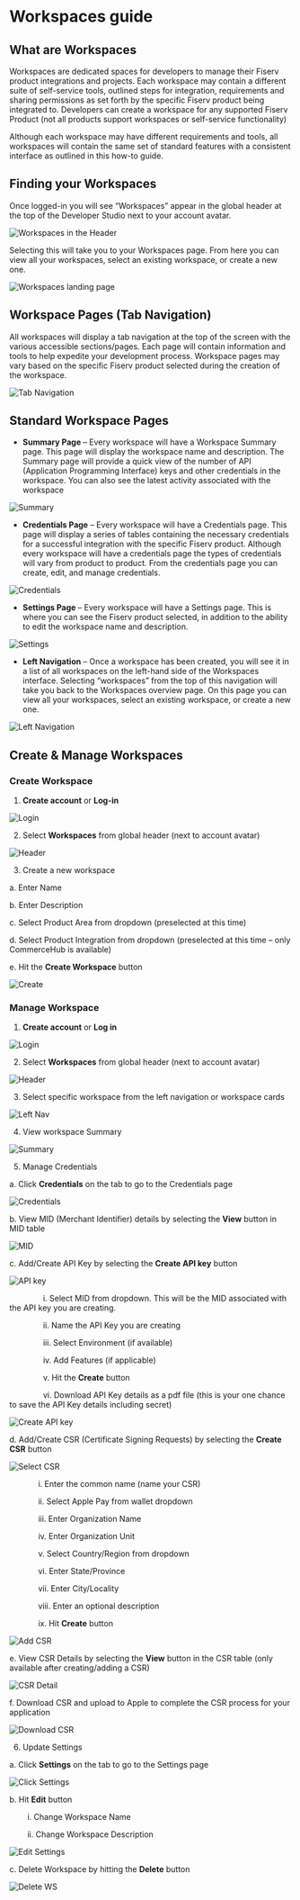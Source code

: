 # Workspaces guide

## What are Workspaces

Workspaces are dedicated spaces for developers to manage their Fiserv product integrations and projects. Each workspace may contain a different suite of self-service tools, outlined steps for integration, requirements and sharing permissions as set forth by the specific Fiserv product being integrated to. Developers can create a workspace for any supported Fiserv Product (not all products support workspaces or self-service functionality)

Although each workspace may have different requirements and tools, all workspaces will contain the same set of standard features with a consistent interface as outlined in this how-to guide.

## Finding your Workspaces

Once logged-in you will see “Workspaces” appear in the global header at the top of the Developer Studio next to your account avatar.

![Workspaces in the Header](../../assets/images/workspace_how_to_1.png "Workspaces in the Header")

Selecting this will take you to your Workspaces page. From here you can view all your workspaces, select an existing workspace, or create a new one.

![Workspaces landing page](../../assets/images/workspace_how_to_2.png "Workspaces landing page")

## Workspace Pages (Tab Navigation)

All workspaces will display a tab navigation at the top of the screen with the various accessible sections/pages. Each page will contain information and tools to help expedite your development process. Workspace pages may vary based on the specific Fiserv product selected during the creation of the workspace.

![Tab Navigation](../../assets/images/workspace_how_to_3.png "Tab Navigation")

## Standard Workspace Pages

* **Summary Page** – Every workspace will have a Workspace Summary page. This page will display the workspace name and description. The Summary page will provide a quick view of the number of API (Application Programming Interface) keys and other credentials in the workspace. You can also see the latest activity associated with the workspace

![Summary](../../assets/images/workspace_how_to_4.png "Summary")

* **Credentials Page** – Every workspace will have a Credentials page. This page will display a series of tables containing the necessary credentials for a successful integration with the specific Fiserv product. Although every workspace will have a credentials page the types of credentials will vary from product to product. From the credentials page you can create, edit, and manage credentials.

![Credentials](../../assets/images/workspace_how_to_5.png "Credentials")

* **Settings Page** – Every workspace will have a Settings page. This is where you can see the Fiserv product selected, in addition to the ability to edit the workspace name and description.

![Settings](../../assets/images/workspace_how_to_6.png "Settings")

* **Left Navigation** – Once a workspace has been created, you will see it in a list of all workspaces on the left-hand side of the Workspaces interface. Selecting “workspaces” from the top of this navigation will take you back to the Workspaces overview page. On this page you can view all your workspaces, select an existing workspace, or create a new one.

![Left Navigation](../../assets/images/workspace_how_to_7.png "Left Navigation")

## Create & Manage Workspaces

### Create Workspace

1. **Create account** or **Log-in**

![Login](../../assets/images/workspace_how_to_create_1.png "Login")

2. Select **Workspaces** from global header (next to account avatar)

![Header](../../assets/images/workspace_how_to_create_2.png "Header")

3. Create a new workspace

  a. Enter Name

  b. Enter Description

  c. Select Product Area from dropdown (preselected at this time)

  d. Select Product Integration from dropdown (preselected at this time – only CommerceHub is available)

  e. Hit the **Create Workspace** button

![Create](../../assets/images/workspace_how_to_create_3.png "Create")

### Manage Workspace

1. **Create account** or **Log in**

![Login](../../assets/images/workspace_how_to_manage_1.png "Login")

2. Select **Workspaces** from global header (next to account avatar)

![Header](../../assets/images/workspace_how_to_manage_2.png "Header")

3. Select specific workspace from the left navigation or workspace cards

![Left Nav](../../assets/images/workspace_how_to_manage_3.png "Left Nav")

4. View workspace Summary

![Summary](../../assets/images/workspace_how_to_manage_4.png "Summary")

5. Manage Credentials

  a. Click **Credentials** on the tab to go to the Credentials page
  
![Credentials](../../assets/images/workspace_how_to_manage_5.png "Credentials")
  
  b. View MID (Merchant Identifier) details by selecting the **View** button in MID table
  
![MID](../../assets/images/workspace_how_to_manage_6.png "MID")
  
  c. Add/Create API Key by selecting the **Create API key** button
  
![API key](../../assets/images/workspace_how_to_manage_7.png "API key")
  
&emsp;&emsp;&emsp;&emsp; i. Select MID from dropdown. This will be the MID associated with the API key you are creating.

&emsp;&emsp;&emsp;&emsp; ii. Name the API Key you are creating

&emsp;&emsp;&emsp;&emsp; iii. Select Environment (if available)

&emsp;&emsp;&emsp;&emsp; iv. Add Features (if applicable)

&emsp;&emsp;&emsp;&emsp; v. Hit the **Create** button
    
&emsp;&emsp;&emsp;&emsp; vi. Download API Key details as a pdf file (this is your one chance to save the API Key details including secret)

![Create API key](../../assets/images/workspace_how_to_manage_8.png "Create API key")
  
  d. Add/Create CSR (Certificate Signing Requests) by selecting the **Create CSR** button
  
![Select CSR](../../assets/images/workspace_how_to_manage_9.png "Select CSR")
  
&nbsp;&nbsp;&nbsp;&nbsp;&nbsp;&nbsp;&nbsp;&nbsp;&nbsp;&nbsp;&nbsp;&nbsp; i. Enter the common name (name your CSR)
    
&nbsp;&nbsp;&nbsp;&nbsp;&nbsp;&nbsp;&nbsp;&nbsp;&nbsp;&nbsp;&nbsp;&nbsp; ii. Select Apple Pay from wallet dropdown

&nbsp;&nbsp;&nbsp;&nbsp;&nbsp;&nbsp;&nbsp;&nbsp;&nbsp;&nbsp;&nbsp;&nbsp; iii. Enter Organization Name

&nbsp;&nbsp;&nbsp;&nbsp;&nbsp;&nbsp;&nbsp;&nbsp;&nbsp;&nbsp;&nbsp;&nbsp; iv. Enter Organization Unit

&nbsp;&nbsp;&nbsp;&nbsp;&nbsp;&nbsp;&nbsp;&nbsp;&nbsp;&nbsp;&nbsp;&nbsp; v. Select Country/Region from dropdown

&nbsp;&nbsp;&nbsp;&nbsp;&nbsp;&nbsp;&nbsp;&nbsp;&nbsp;&nbsp;&nbsp;&nbsp; vi. Enter State/Province

&nbsp;&nbsp;&nbsp;&nbsp;&nbsp;&nbsp;&nbsp;&nbsp;&nbsp;&nbsp;&nbsp;&nbsp; vii. Enter City/Locality

&nbsp;&nbsp;&nbsp;&nbsp;&nbsp;&nbsp;&nbsp;&nbsp;&nbsp;&nbsp;&nbsp;&nbsp; viii. Enter an optional description

&nbsp;&nbsp;&nbsp;&nbsp;&nbsp;&nbsp;&nbsp;&nbsp;&nbsp;&nbsp;&nbsp;&nbsp; ix. Hit **Create** button

![Add CSR](../../assets/images/workspace_how_to_manage_10.png "Add CSR")
  
  e. View CSR Details by selecting the **View** button in the CSR table (only available after creating/adding a CSR)
  
![CSR Detail](../../assets/images/workspace_how_to_manage_11.png "CSR Detail")
  
  f. Download CSR and upload to Apple to complete the CSR process for your application
    
![Download CSR](../../assets/images/workspace_how_to_manage_12.png "Download CSR")

6. Update Settings

  a. Click **Settings** on the tab to go to the Settings page
    
![Click Settings](../../assets/images/workspace_how_to_manage_13.png "Click Settings")
  
  b. Hit **Edit** button
  
&emsp;&emsp; i. Change Workspace Name

&emsp;&emsp; ii. Change Workspace Description
  
![Edit Settings](../../assets/images/workspace_how_to_manage_14.png "Edit Settings")
  
  c. Delete Workspace by hitting the **Delete** button
    
![Delete WS](../../assets/images/workspace_how_to_manage_15.png "Delete WS")

